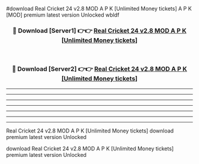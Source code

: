 #download Real Cricket 24 v2.8 MOD A P K [Unlimited Money tickets] A P K [MOD] premium latest version Unlocked wbldf 



<div align="center">
<h3>🔴 Download [Server1] 👉👉 <a href="https://apkdownload1.web.app/">Real Cricket 24 v2.8 MOD A P K [Unlimited Money tickets]</a></h3><br>

<h3>🔴 Download [Server2] 👉👉 <a href="https://apkdownload1.web.app/">Real Cricket 24 v2.8 MOD A P K [Unlimited Money tickets]</a></h3>
</div>





----------------------------------------------------------

----------------------------------------------------------

----------------------------------------------------------

----------------------------------------------------------

----------------------------------------------------------

----------------------------------------------------------

----------------------------------------------------------

Real Cricket 24 v2.8 MOD A P K [Unlimited Money tickets] download premium latest version Unlocked

download Real Cricket 24 v2.8 MOD A P K [Unlimited Money tickets] premium latest version Unlocked
